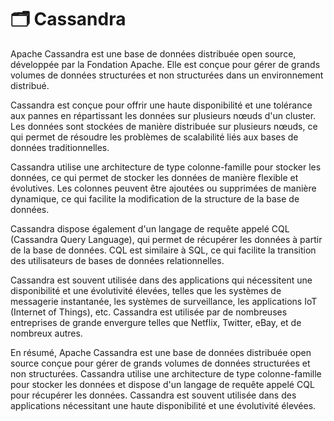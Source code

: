 # 🗂 Cassandra

Apache Cassandra est une base de données distribuée open source, développée par la Fondation Apache. Elle est conçue pour gérer de grands volumes de données structurées et non structurées dans un environnement distribué.

Cassandra est conçue pour offrir une haute disponibilité et une tolérance aux pannes en répartissant les données sur plusieurs nœuds d'un cluster. Les données sont stockées de manière distribuée sur plusieurs nœuds, ce qui permet de résoudre les problèmes de scalabilité liés aux bases de données traditionnelles.

Cassandra utilise une architecture de type colonne-famille pour stocker les données, ce qui permet de stocker les données de manière flexible et évolutives. Les colonnes peuvent être ajoutées ou supprimées de manière dynamique, ce qui facilite la modification de la structure de la base de données.

Cassandra dispose également d'un langage de requête appelé CQL (Cassandra Query Language), qui permet de récupérer les données à partir de la base de données. CQL est similaire à SQL, ce qui facilite la transition des utilisateurs de bases de données relationnelles.

Cassandra est souvent utilisée dans des applications qui nécessitent une disponibilité et une évolutivité élevées, telles que les systèmes de messagerie instantanée, les systèmes de surveillance, les applications IoT (Internet of Things), etc. Cassandra est utilisée par de nombreuses entreprises de grande envergure telles que Netflix, Twitter, eBay, et de nombreux autres.

En résumé, Apache Cassandra est une base de données distribuée open source conçue pour gérer de grands volumes de données structurées et non structurées. Cassandra utilise une architecture de type colonne-famille pour stocker les données et dispose d'un langage de requête appelé CQL pour récupérer les données. Cassandra est souvent utilisée dans des applications nécessitant une haute disponibilité et une évolutivité élevées.
